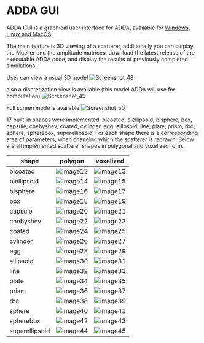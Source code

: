 # ADDA GUI

ADDA GUI is a graphical user interface for ADDA, 
available for [Windows, Linux and MacOS](https://github.com/adda-team/adda-gui/releases).

The main feature is 3D viewing of a scatterer, additionally you can display the Mueller and the amplitude matrices, download the latest release of the executable ADDA code, and display the results of previously completed simulations.

User can view a usual 3D model
![Screenshot_48](https://user-images.githubusercontent.com/13792919/211077747-b34204d8-1cab-4bec-9114-c259a12a78f5.png)

also a discretization view is available (this model ADDA will use  for computation)
![Screenshot_49](https://user-images.githubusercontent.com/13792919/211077745-fa696063-34ef-48a4-b9ca-6deb0ecc56d5.png)

Full screen mode is available
![Screenshot_50](https://user-images.githubusercontent.com/13792919/211077738-5ca23433-5be5-4319-af31-4c5d4b801f19.png)

17 built-in shapes were implemented: bicoated, biellipsoid, bisphere, box, capsule, chebyshev, coated, cylinder, egg, ellipsoid, line, plate, prism, rbc, sphere, spherebox, superellipsoid. For each shape there is a corresponding area of parameters, when changing which the scatterer is redrawn. Below are all implemented scatterer shapes in polygonal and voxelized form.

| shape | polygon | voxelized |
| --- | --- |--- |
| bicoated | ![image12](https://user-images.githubusercontent.com/13792919/211077749-c6dd9db8-e4a6-4998-aaa4-b9283cfc7300.png) | ![image13](https://user-images.githubusercontent.com/13792919/211077751-36ee2ada-2a0d-427a-a248-15b1ae2ca3d0.png) |
| biellipsoid | ![image14](https://user-images.githubusercontent.com/13792919/211077752-0fad30b3-4b66-4579-9f02-d9d0ee595b24.png) | ![image15](https://user-images.githubusercontent.com/13792919/211077754-74172339-f2ce-4217-8c7b-8d154cea4cf4.png) |
| bisphere | ![image16](https://user-images.githubusercontent.com/13792919/211077757-4bdd22db-fd19-4f8a-90a6-04675c27a017.png) | ![image17](https://user-images.githubusercontent.com/13792919/211077760-2d2cfd7b-26f0-476e-85f3-dfb6644cd99a.png) |
| box | ![image18](https://user-images.githubusercontent.com/13792919/211077762-2beef5ba-b87f-4ebf-a0a0-b15e7216351d.png) | ![image19](https://user-images.githubusercontent.com/13792919/211077765-ab7dbc44-559c-43f1-a622-9a802d3c7a69.png) |
| capsule | ![image20](https://user-images.githubusercontent.com/13792919/211077768-38ad2b7b-2299-4cdf-8f4e-f2562fc4e7e0.png) | ![image21](https://user-images.githubusercontent.com/13792919/211077771-87f1c0b9-fa40-4bfc-8f16-ed61bc3acc75.png) |
| chebyshev | ![image22](https://user-images.githubusercontent.com/13792919/211077774-74791401-6216-450b-ab50-02dcad48dc33.png) | ![image23](https://user-images.githubusercontent.com/13792919/211077776-7b13d68b-21d3-4f7f-bd71-ab4357576c9f.png) |
| coated | ![image24](https://user-images.githubusercontent.com/13792919/211077778-a477c77d-0135-4a01-8287-b14d75834620.png) | ![image25](https://user-images.githubusercontent.com/13792919/211077779-4458ee61-5456-4ec6-a805-b1e6e1533112.png) |
| cylinder | ![image26](https://user-images.githubusercontent.com/13792919/211077781-7f2fdd66-8b9c-444f-866d-2c4d3afe0393.png) | ![image27](https://user-images.githubusercontent.com/13792919/211077785-43643530-1fbb-4d4d-a4b3-cdda350ff4fe.png) |
| egg | ![image28](https://user-images.githubusercontent.com/13792919/211077788-c9ffec57-7c64-40bd-a055-77c7d62fe9e9.png) | ![image29](https://user-images.githubusercontent.com/13792919/211077790-d450fd50-3bdc-42ab-8e69-563ba90123b0.png) |
| ellipsoid | ![image30](https://user-images.githubusercontent.com/13792919/211077792-56d16d25-12e2-47c6-a3fa-405162a88e23.png) | ![image31](https://user-images.githubusercontent.com/13792919/211077794-d1bfcc8e-f5c9-48f7-a856-7ea447194380.png) |
| line | ![image32](https://user-images.githubusercontent.com/13792919/211077795-785892f2-2e54-4964-9ee9-63898a92c68c.png) | ![image33](https://user-images.githubusercontent.com/13792919/211077796-47556edc-0182-40c2-b2ae-3e95309de496.png) |
| plate | ![image34](https://user-images.githubusercontent.com/13792919/211077798-2d0400be-814f-423b-b710-268abd88545b.png) | ![image35](https://user-images.githubusercontent.com/13792919/211077801-2e24f3fa-dfb8-4012-89ac-8a22f625f0cc.png) |
| prism | ![image36](https://user-images.githubusercontent.com/13792919/211077802-8c643d61-457d-4ebe-a791-7df0fc8d6bd2.png) | ![image37](https://user-images.githubusercontent.com/13792919/211077804-71199f00-c716-4731-a09c-2622e25a5792.png) |
| rbc | ![image38](https://user-images.githubusercontent.com/13792919/211077805-1f5c96f3-5cf3-4613-bf6c-5fd656f88e63.png) | ![image39](https://user-images.githubusercontent.com/13792919/211077807-822a20c7-4f43-4011-8654-cb73419c3b95.png) |
| sphere | ![image40](https://user-images.githubusercontent.com/13792919/211077808-d3014c67-4525-4fd9-a47b-c60a7d940f03.png) | ![image41](https://user-images.githubusercontent.com/13792919/211077810-d27da98e-93b3-46c9-afc7-13465831bb77.png) |
| spherebox | ![image42](https://user-images.githubusercontent.com/13792919/211077812-bae8d403-8023-4196-a6ec-3834fdd74abb.png) | ![image43](https://user-images.githubusercontent.com/13792919/211077813-c11c125f-cd82-4830-8aea-6d11ba75e944.png) |
| superellipsoid | ![image44](https://user-images.githubusercontent.com/13792919/211077814-57ab78c3-a1bc-4292-87ae-32120a5bfa22.png) | ![image45](https://user-images.githubusercontent.com/13792919/211077817-a2baef3e-a746-41a6-b697-da438868f3f1.png)  |













